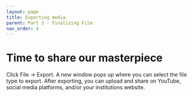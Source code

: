 ```yaml
---
layout: page
title: Exporting media
parent: Part 3 - Finalizing Film
nav_order: 4
---
```

# Time to share our masterpiece

Click File -> Export. A new window pops up where you can select the file type to export.
After exporting, you can upload and share on YouTube, social media platforms, and/or your institutions website. 
